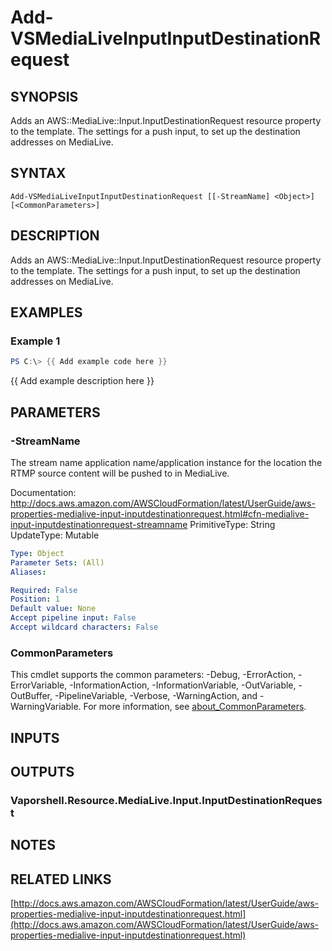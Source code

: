 # Add-VSMediaLiveInputInputDestinationRequest

## SYNOPSIS
Adds an AWS::MediaLive::Input.InputDestinationRequest resource property to the template.
The settings for a push input, to set up the destination addresses on MediaLive.

## SYNTAX

```
Add-VSMediaLiveInputInputDestinationRequest [[-StreamName] <Object>] [<CommonParameters>]
```

## DESCRIPTION
Adds an AWS::MediaLive::Input.InputDestinationRequest resource property to the template.
The settings for a push input, to set up the destination addresses on MediaLive.

## EXAMPLES

### Example 1
```powershell
PS C:\> {{ Add example code here }}
```

{{ Add example description here }}

## PARAMETERS

### -StreamName
The stream name application name/application instance for the location the RTMP source content will be pushed to in MediaLive.

Documentation: http://docs.aws.amazon.com/AWSCloudFormation/latest/UserGuide/aws-properties-medialive-input-inputdestinationrequest.html#cfn-medialive-input-inputdestinationrequest-streamname
PrimitiveType: String
UpdateType: Mutable

```yaml
Type: Object
Parameter Sets: (All)
Aliases:

Required: False
Position: 1
Default value: None
Accept pipeline input: False
Accept wildcard characters: False
```

### CommonParameters
This cmdlet supports the common parameters: -Debug, -ErrorAction, -ErrorVariable, -InformationAction, -InformationVariable, -OutVariable, -OutBuffer, -PipelineVariable, -Verbose, -WarningAction, and -WarningVariable. For more information, see [about_CommonParameters](http://go.microsoft.com/fwlink/?LinkID=113216).

## INPUTS

## OUTPUTS

### Vaporshell.Resource.MediaLive.Input.InputDestinationRequest
## NOTES

## RELATED LINKS

[http://docs.aws.amazon.com/AWSCloudFormation/latest/UserGuide/aws-properties-medialive-input-inputdestinationrequest.html](http://docs.aws.amazon.com/AWSCloudFormation/latest/UserGuide/aws-properties-medialive-input-inputdestinationrequest.html)


